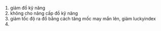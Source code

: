 1. giảm đồ kỹ năng
2. không cho nâng cấp đồ kỹ năng
3. giảm tốc độ ra đồ bằng cách tăng mốc may mắn lên, giảm luckyindex
4. 